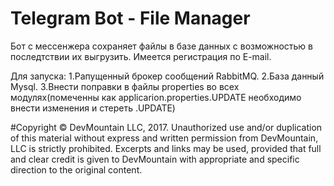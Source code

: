 # Telegram Bot - File Manager

Бот с мессенжера сохраняет файлы в базе данных 
с возможностью в последтствии их выгрузить.
Имеется регистрация по E-mail.

Для запуска:
1.Pапущенный брокер сообщений RabbitMQ.
2.База данный Mysql.
3.Внести поправки в файлы properties во всех модулях(помеченны как applicarion.properties.UPDATE необходимо внести изменения и стереть .UPDATE)



#Copyright
© DevMountain LLC, 2017. Unauthorized use and/or duplication of this material without express and written permission from DevMountain, LLC is strictly prohibited. Excerpts and links may be used, provided that full and clear credit is given to DevMountain with appropriate and specific direction to the original content.
